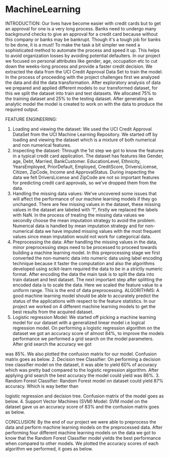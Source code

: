 # MachineLearning

INTRODUCTION:
 Our lives have become easier with credit cards but to get an approval for one is a very long process. Banks need to undergo many background checks to give an approval for a credit card because without this company or banks may be bankrupt. Though it's a tough job for banks to be done, it is a must! To make the task a bit simpler we need a sophisticated method to automate the process and speed it up. This helps to avoid organization losses by avoiding potential defaulters. In our project we focused on personal attributes like gender, age, occupation etc to cut down the weeks-long process and provide a faster credit decision.
We extracted the data from the UCI Credit Approval Data Set to train the model. In the process of proceeding with the project challenges first we analyzed the data and did the data transformation. After exploratory analysis of data we prepared and applied different models to our transformed dataset, for this we split the dataset into train and test datasets. We allocated 75% to the training dataset and 25% to the testing dataset. After generating an analytic model the model is created to work on with the data to produce the required output.
 
 FEATURE ENGINEERING:
1. Loading and viewing the dataset:
We used the UCI Credit Approval DataSet from the UCI Machine Learning Repository. We started off by loading and viewing the dataset which is a mixture of both numerical and non numerical features.
2. Inspecting the dataset:
Through the 1st step we got to know the features in a typical credit card application. The dataset has features like Gender, age, Debt, Married, BankCustomer. EducationLevel, Ethnicity, YearsEmployed, PriorDefault, Employed, CreditScore, DriversLicense, Citizen, ZipCode, Income and ApprovalStatus. During inspecting the data we felt DriversLicense and ZipCode are not so important features for predicting credit card approvals, so we’ve dropped them from the data.
3. Handling the missing data values:
We’ve uncovered some issues that will affect the performance of our machine learning models if they go unchanged. There are few missing values in the dataset, these missing values in the dataset are labeled with ‘?’, firstly we replaced the labels with NaN. In the process of treating the missing data values we secondly choose the mean imputation strategy to avoid the problem. Numerical data is handled by mean imputation strategy and for non-numerical data we have imputed missing values with the most frequent values since mean imputation would not work for categorical data.
4. Preprocessing the data:
After handling the missing values in the data, minor preprocessing steps need to be processed to proceed towards building a machine learning model. In this preprocessing stage we first converted the non-numeric data into numeric data using label encoding technique because it faster the computation and also the algorithms developed using scikit-learn required the data to be in a strictly numeric format. After encoding the data the main task is to split the data into train dataset and test dataset. The next important step after splitting the encoded data is to scale the data. Here we scaled the feature value to a uniform range. This is the end of data preprocessing.
ALGORITHMS:
A good machine learning model should be able to accurately predict the status of the applications with respect to the feature statistics. In our project we worked on 4 different machine learning models to get the best results from the acquired dataset.
1. Logistic regression Model:
We started off picking a machine learning model for our dataset with a generalized linear model i.e logical regression model. On performing a logistic regression algorithm on the dataset we got an accuracy score of almost 84%, to improve the models performance we performed a grid search on the model parameters. After grid search the accuracy we got

 was 85%. We also plotted the confusion matrix for our model. Confusion matrix goes as below.
2. Decision tree Classifier:
On performing a decision tree classifier model on the dataset, it was able to yield 60% of accuracy which was pretty bad compared to the logistic regression algorithm. After applying grid search the best accuracy the model could yield was 86%.
3. Random Forest Classifier:
Random Forest model on dataset could yield 87% accuracy. Which is way better than
         
 logistic regression and decision tree. Confusion matrix of the model goes as below.
4. Support Vector Machines (SVM) Model:
SVM model on the dataset gave us an accuracy score of 83% and the confusion matrix goes as below.
   
 CONCLUSION:
By the end of our project we were able to preprocess the data and perform machine learning models on the preprocessed data. After performing four different machine learning models on the data we got to know that the Random Forest Classifier model yields the best performance when compared to other models. We plotted the accuracy scores of each algorithm we performed, it goes as below.
 
